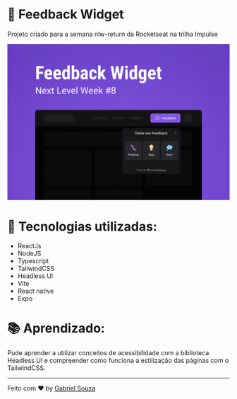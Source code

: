 # 🚀 Feedback Widget 

Projeto criado para a semana nlw-return da Rocketseat na trilha Impulse

<p align="center">
    <img alt="Capa Widget" src="./src/assets/Capa.png"/>
</p>

# 🔧 Tecnologias utilizadas:

- ReactJs
- NodeJS
- Typescript
- TailwindCSS
- Headless UI
- Vite
- React native
- Expo

# 📚 Aprendizado:

Pude aprender a utilizar conceitos de acessibilidade com a biblioteca Headless UI e compreender como funciona a estilização das páginas com o TailwindCSS.

---
Feito com ♥ by [Gabriel Souza](https://www.linkedin.com/in/gabriel-souza-98a471208/)

